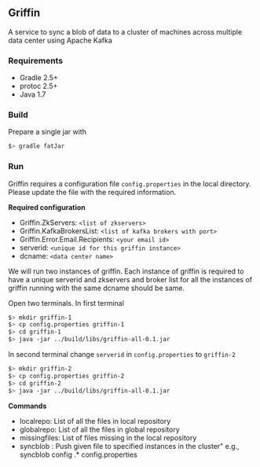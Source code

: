 ## Griffin
A service to sync a blob of data to a cluster of machines across multiple data center using Apache Kafka

### Requirements
- Gradle 2.5+
- protoc 2.5+
- Java 1.7


### Build
Prepare a single jar with

```sh
$> gradle fatJar
```


### Run
Griffin requires a configuration file `config.properties` in the local directory. Please update the file with the
required information.

**Required configuration**
- Griffin.ZkServers:  ```<list of zkservers>```
- Griffin.KafkaBrokersList:  ```<list of kafka brokers with port>```
- Griffin.Error.Email.Recipients:  ```<your email id>```
- serverid:  ```<unique id for this griffin instance>```
- dcname:  ```<data center name>```

We will run two instances of griffin. Each instance of griffin is required to have a unique serverid and zkservers and
broker list for all the instances of griffin running with the same dcname should be same.

Open two terminals. In first terminal
```sh
$> mkdir griffin-1
$> cp config.properties griffin-1
$> cd griffin-1
$> java -jar ../build/libs/griffin-all-0.1.jar
```

In second terminal change ```serverid``` in ```config.properties``` to ```griffin-2```
```sh
$> mkdir griffin-2
$> cp config.properties griffin-2
$> cd griffin-2
$> java -jar ../build/libs/griffin-all-0.1.jar
```


**Commands**
- localrepo: List of all the files in local repository
- globalrepo: List of all the files in global repository
- missingfiles: List of files missing in the local repository
- syncblob <blobname> <dest> <filepath>: Push given file to specified instances in the cluster"
     e.g., syncblob config .* config.properties
